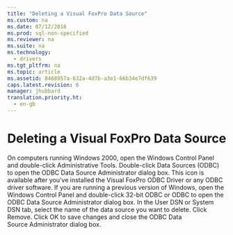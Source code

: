 ```yaml
---
title: "Deleting a Visual FoxPro Data Source"
ms.custom: na
ms.date: 07/12/2016
ms.prod: sql-non-specified
ms.reviewer: na
ms.suite: na
ms.technology: 
  - drivers
ms.tgt_pltfrm: na
ms.topic: article
ms.assetid: 8468957a-632a-4d7b-a3e1-66b34e7df639
caps.latest.revision: 6
manager: jhubbard
translation.priority.ht: 
  - en-gb
---
```

# Deleting a Visual FoxPro Data Source
<?xml version="1.0" encoding="utf-8"?>
<developerConceptualDocument xmlns="http://ddue.schemas.microsoft.com/authoring/2003/5" xmlns:xlink="http://www.w3.org/1999/xlink" xmlns:xsi="http://www.w3.org/2001/XMLSchema-instance" xsi:schemaLocation="http://ddue.schemas.microsoft.com/authoring/2003/5 http://dduestorage.blob.core.windows.net/ddueschema/developer.xsd">
  <introduction>
    <procedure>
      <title>To delete a Visual FoxPro data source</title>
      <steps class="ordered">
        <step>
          <content>
            <para>On computers running Windows 2000, open the Windows Control Panel and double-click Administrative Tools.</para>
          </content>
        </step>
        <step>
          <content>
            <para>Double-click Data Sources (ODBC) to open the ODBC Data Source Administrator dialog box. This icon is available after you've installed the Visual FoxPro ODBC Driver or any ODBC driver software. </para>
            <alert class="note">
              <para>If you are running a previous version of Windows, open the Windows Control Panel and double-click 32-bit ODBC or ODBC to open the ODBC Data Source Administrator dialog box.</para>
            </alert>
          </content>
        </step>
        <step>
          <content>
            <para>In the User DSN or System DSN tab, select the name of the data source you want to delete.</para>
          </content>
        </step>
        <step>
          <content>
            <para>Click Remove.</para>
          </content>
        </step>
        <step>
          <content>
            <para>Click OK to save changes and close the ODBC Data Source Administrator dialog box.</para>
          </content>
        </step>
      </steps>
    </procedure>
  </introduction>
  <relatedTopics />
</developerConceptualDocument>
